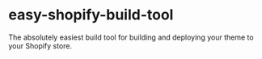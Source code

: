 # easy-shopify-build-tool
The absolutely easiest build tool for building and deploying your theme to your Shopify store.
